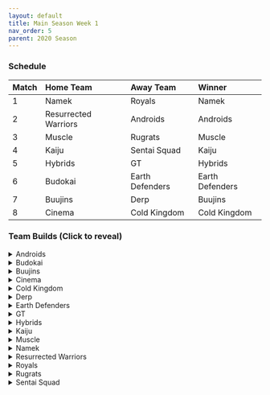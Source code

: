 ```yaml
---
layout: default
title: Main Season Week 1
nav_order: 5
parent: 2020 Season
---
```

### Schedule

|Match          |  Home Team            | Away Team        | Winner          |
| :-------------| :---------------------| :----------------| :---------------|
| 1             | Namek                 | Royals           | Namek                |
| 2             | Resurrected Warriors  | Androids         | Androids                |
| 3             | Muscle                | Rugrats          | Muscle                |
| 4             | Kaiju                 | Sentai Squad     | Kaiju                |
| 5             | Hybrids               | GT               | Hybrids                |
| 6             | Budokai               | Earth Defenders  | Earth Defenders                |
| 7             | Buujins               | Derp             | Buujins                | 
| 8             | Cinema                | Cold Kingdom     | Cold Kingdom                |


### Team Builds (Click to reveal)

<details>
  <summary>Androids</summary>
  <br />
<br />Home Map: Glacier
<br />Music: Boss Ganges
<br />Weekly Bench: Cell
<br />Boost Store: None

* Android 16
   * Attack +2, Defense -1 (1)
   * Power of Rage (2)
   * Quick Fast Attack (1)
   * Master Throw (1)
   * Light Body (1)
   * Serious (1)
   * Trunks AI

* Super 17
   * Ki +1 (1)
   * Launch's Support (2)
   * Quick Fast Attack (1)
   * Fighting Spirit (1)
   * Indignation (1)
   * Savior (1)
   * Yajirobe AI

* Android 17
   * Costume 2
   * Attack + 1 (1)
   * Eternal Life (4)
   * Serious (1)
   * Indignation (1)
   * Ginyu AI

* Android 19
   * Defense +2 (2)
   * Power of Rage (2)
   * Light Body (1)
   * Master Throw (1)
   * Latent Energy (1)
   * Majin Buu AI


</details>

<details>
  <summary>Budokai</summary>

<br />
<br />Home Map: Planet Namek
<br />Music: Boss Battle Rock
<br />Weekly bench: Kid Goku
<br />Boosts: None

* Nam
   * Attack +1 (1)
   * Serious (1)
   * Quick Fast Attack (1)
   * Combo Master (1)
   * Light Body (1)
   * Dende's Healing (2)
   * Frieza AI

* End Goku (SSJ)
   * Defense +2 (2)
   * Savior (1)
   * Eternal Life (4)
   * Broly's Ring (Limiter)
   * Ginyu AI

* Cyborg Tao
   * Ki +2/Super -1 (1)
   * Serious (1)
   * Quick Fast Attack (1)
   * Indignation (1)
   * Light Body (1)
   * Power of Rage (2)
   * Cell AI

* Early Goku
   * Super +2 Ki -1 (1)
   * Fighting Spirit (1)
   * Indignation (1)
   * Savior (1)
   * Unleash Ki (1)
   * Launch's Support (2)
   * Goku AI


</details>

<details>
  <summary>Buujins</summary>
<br />
<br /> Home Map: Supreme Kai's World
<br />Music: Nanshan
<br />Bench: Kid Buu
<br />Boosts: None

* Evil Buu
   * Defense +2 (2)
   * Dende's Healing (2)
   * Latent Energy! (1)
   * Serious! (1)
   * Fighting Spirit! (1)
   * Cell AI

* Majin Buu
   * Ki +2 Super -1 (1)
   * Savior (1)
   * Light Body (1)
   * Eternal Life (4)
   * Yajirobe AI

* Majuub
   * Attack +1 (1)
   * Latent Energy! (1)
   * Quick Fast Attack (1)
   * Launch's Support (2)
   * Indignation! (1)
   * Light Body (1)
   * Ginyu AI

* Super Buu
   * Attack +2 Defense -1 (1)
   * Serious! (1)
   * Quick Fast Attack (1)
   * Dende's Healing (2)
   * Master Throw (1)
   * Combo Master (1)
   * Trunks AI


</details>

<details>
  <summary>Cinema</summary>
<br />  
<br />Home Map: Hell
<br />Music: Warlord F
<br />Bench: Turles
<br />Boosts: None

* Fasha
   * Defense +2 (2)
   * Dende's Healing (2)
   * Light Body (1)
   * Serious! (1)
   * Quick Fast Attack (1)
   * Trunks AI

* Garlic Jr. (Base Form)
   * Attack +1 (1)
   * Launch's Support (2)
   * Dende's Healing (2)
   * Fighting Spirit! (1)
   * Indignation! (1)
   * Broly's Ring (Limiter)
   * Krillin AI

* Zangya
   * Ki +1 (1)
   * Unleash Latent Power 1 (2)
   * High Tension (3)
   * Exquisite Skill (1)
   * Chiaotzu AI

* Gogeta
   * Super +2 Ki -1 (1)
   * Tension Up (2)
   * Launch’s Support (2)
   * Serious! (1)
   * Savior (1)
   * Frieza AI


</details>

<details>
  <summary>Cold Kingdom </summary>
  <br />
<br />Home Map: Broly's Planet
<br />Music: Paranoia
<br />Bench: Meta Cooler
<br />Boosts: None

* King Cold 
   * Attack +2 Defense -1 (1) 
   * Serious (1) 
   * Light Body (1) 
   * Eternal Life
   * Trunks AI

* First Form Cooler 
   * Ki +2 Super -1 (1) 
   * Fighting Spirit! (1) 
   * Indignation (1) 
   * Savior (1) 
   * Quick Fast Attack(1)
   * Power of Rage(2) 
   * Limiter(Free)
   * Yajirobe AI

* Recoome - Costume 2
   * Attack +1 (1)
   * KSA (2)
   * Savior (1)
   * Light Body(1)
   * Fighting Spirit(1)
   * Master Throw(1)
   * Majin Buu AI

* 3rd Form Freeza
   * Defense +2(2)
   * Launches Support(2)
   * Dende’s Healing(2)
   * Serious(1)
   * Freeza AI


</details>

<details>
  <summary>Derp</summary>
<br />  
<br />Home Map: Penguin Village
<br />Music: War Begins
<br />Bench: Salza
<br />Boosts: None

* Kibito 
   * Attack +1 (1)
   * Serious (1)
   * Quick fast attack (1)
   * Power of rage (2)
   * Launch Support (2)
   * Cell AI

* Devilman
   * Ki +2 Super -1 (1)
   * Savior (1)
   * Power of Rage (2)
   * Fighting Spirit (1)
   * Indignation (1)
   * Light body (1)
   * Yajirobe AI

* Android 20
   * Attack +2 Defense -1 (1)
   * High tension (3)
   * Master Throw (1)
   * Serious (1)
   * Savior (1)
   * Goku AI

* Hercule 
   * Super +1 (1)
   * Indignation (1)
   * Dragon power (3)
   * Launch Support (2)
   * Tien AI


</details>

<details>
  <summary>Earth Defenders</summary>
  <br />
<br />Home Map: Mt. Paozu
<br />Music: Aether
<br />Bench: Yamcha
<br />Boosts: None

* Krillin
   * Attack +2 Defense -1 (1)
   * Dende's Healing (2)
   * Indomitable Fighting Spirit (2)
   * Serious (1)
   * Quick Fast Attack (1)
   * Majin Buu AI

* SSJ1 Mid Vegeta
   * Attack +1 (1)
   * Dende's Healing (2)
   * Fighting Spirit (1)
   * Serious (1) 
   * Power of Rage (2)
   * Limiter (Free) 
   * Piccolo AI

* Base Mid Goku
   * Costume 4
   * Super +2 Ki -1 (1)
   * Power of Rage (2)
   * Savior (1)
   * Indignation (1)
   * Launch's Support (2)
   * Tien AI

* Tien
   * Costume 2
   * Defense +2 (2)
   * Eternal Life (4)
   * Latent Energy! (1)
   * Yajirobe AI


</details>

<details>
  <summary>GT</summary>
<br />  
<br />Home Map: Kings Castle
<br />Music: Turbulence
<br />Bench: GT Goku
<br />Boosts: None

* Super Baby 1
   * Defense +2 (2)
   * Latent Energy (1)
   * Dende's Healing (2)
   * Quick Fast Attack (1)
   * Serious (1)
   * Piccolo AI

* Pan
   * Super +2/Ki -1 (1)
   * Launchs Support (2)
   * Dragon Power (3)
   * Saviour (1)
   * Yajirobe AI

* Syn Shenron
   * Ki 1 (1)
   * Fighting Spirit (1)
   * Master blast (1)
   * High Tension (3)
   * Indignation (1)
   * Broly's Ring (Limiter)
   * Frieza AI 

* Ssj4 Vegeta 
   * Ki +2/super-1 (1)
   * Indignation (1)
   * Savior (1)
   * Eternal Life (4)
   * Broly's ring (Limiter)
   * Cell AI


</details>

<details>
  <summary>Hybrids</summary>
<br />  
<br />Home Map: Wastelands
<br />Music: Dragon Castle
<br />Bench: Teen Gohan
<br />Boosts: None

* Ultimate Gohan
   * Attack +1 (1)
   * Serious (1)
   * Quick Fast Attack (1)
   * Eternal Life (4)
   * Majin Buu Ai

* Sword Trunks (Base)
   * Super +1 (1)
   * Launch’s Support (2)
   * Dendes Healing (2)
   * Savior (1)
   * Indignation (1)
   * Broly's Ring (free)
   * Frieza AI

* Kid Gohan
   * Costume 2
   * Defense +3, Attack -1 (2)
   * Latent Energy (1)
   * Serious (1)
   * Quick Fast Attack (1)
   * Dendes Healing (2)
   * Trunks AI

* Future Gohan (SSJ)
   * Ki +1 (1)
   * Fighting Spirit (1)
   * Latent Energy (1)
   * Indignation (1)
   * Savior (1)
   * Kibito's Secret Art (2)
   * Frieza Ai


</details>

<details>
  <summary>Kaiju</summary>
<br />  
<br />Home Map: Rocky Area
<br />Music: Crongus
<br />Bench: Nappa
<br />Boosts: None

* Raditz
   * Ki +1 (1)
   * Fighting Spirit (1)
   * Latent Energy (1)
   * Rising fighting spirit (1)
   * Secret Measure (3)
   * Goku Ai 

* King Vegeta 
   * Defense+2 (2)
   * Savior (1)
   * Eternal Life (4)
   * Yajirobe Ai

* Bardock
   * Costume 2
   * Attack +2 Defense -1 (1)
   * Serious (1)
   * Indignation (1)
   * Combo Master (1)
   * Lightbody (1)
   * Dende Healing (2)
   * Majin Buu Ai

* Scouter Vegeta
   * Super +1 (1)
   * Indignation (1)
   * Serious (1)
   * Launch Support (2)
   * Power of Rage (2)
   * Chaoitzu Ai


</details>

<details>
  <summary>Muscle</summary>
<br />  
<br />Home Map: Muscle Tower
<br />Music: Epic Boss Fight
<br />Bench: Bojack
<br />Boosts: None

* SSJ Trunks
   * Attack +2 Def -1 (1)
   * Serious (1)
   * Dende’s Healing (2)
   * Power of Rage (2)
   * Quick Fast Attack (1)
   * Goku AI

* SSJ Broly
   * Super +2 Ki -1 (1)
   * Spiritual Control (3)
   * Kibito Secret Art (2)
   * Light Body (1)
   * Tien AI

* Jackie Chun 
   * Super +1 (1)
   * Savior (1)
   * Power of Rage (2)
   * Indignation (1)
   * Fighting Spirit (1)
   * Broly’s Ring (1)
   * Ginyu AI

* Android 13
   * Ki +1 (1)
   * Serious (1)
   * Tension Up (2)
   * Savior (1)
   * Fighting Spirit (1)
   * Quick Fast Attack (1)
   * Goku AI


</details>

<details>
  <summary>Namek</summary>
<br />  
<br />Home Map: Kami's Lookout
<br />Music: Fight me if you can
<br />Bench: King Piccolo
<br />Boosts: Light Body (2 zeni)

* Tambourine 
   * Attack+1 (1)
   * Dende's Healing (2)
   * Latent Energy (1)
   * Serious (1)
   * Light Body (1)
   * Quick Fast Attack (1)
   * Trunks ai

* Nuova
   * Super+1 (1)
   * Launch's Support (2)
   * Power of Rage (2)
   * Indignation (1)
   * Fighting Spirit (1)
   * Light Body (Boost)
  * Tien ai

* Nail
   * Defense+3, Attack-1 (2)
   * Eternal Life (4)
   * Fighting Spirit (1)
   * Frieza ai

* Late Piccolo
   * Defense+2 (2)
   * Dende's Healing (2)
   * Serious (1)
   * Light body (1)
   * Quick Fast Attack (1) 
   * Trunks ai


</details>

<details>
  <summary>Resurrected Warriors</summary>
<br />  
<br />Home Map: Desert
<br />Music: Action Fight
<br />Bench: Early Piccolo
<br />Boosts: None

* Videl
   * Costume 3 
   * Ki +1 (1)
   * QFA (1)
   * Launchs (2)
   * PoR (2)
   * Indignation (1)
   * Ginyu AI

* Eighter
   * Costume 1
   * Defense +3 attack -1 (2)
   * Hi Tension (3)
   * Latent Energy (1)
   * Indignation (1)
   * Cell Ai

* Android 18
   * Costume 3
   * Super +2 Ki -1 (1)
   * Hi Tension (3)
   * KSA (2)
   * Savior (1)
   * Yajirobe Ai

* End Vegeta SSJ 
   * Costume 1
   * Attack +2 Defense -1 (1)
   * Serious (1)
   * RB3 (3)
   * Fighting Spirit (1)
   * QFA (1)
   * Chiaotzu Ai


</details>


<details>
  <summary>Royals</summary>
<br />  
<br />Home Map: Hyperbolic Time Chamber
<br />Music: Thunder
<br />Bench: Mecha Frieza
<br />Boosts: None

* Slug
   * Defense +2 (2)
   * Latent Energy (1)
   * Indignation (1)
   * Fighting Spirit (1)
   * Dendes Healing (2)
   * Yajorobe AI

* Dabura
   * Attack +1 (1)
   * Master Blast (1)
   * Serious (1)
   * Savior (1)
   * Fighting Spirit (1)
   * Kibito’s Secret Art (2)
   * Default Ai

* Pilaf Machine
   * Defense +3 Attack -1 (2)
   * Savior (1)
   * Dende's Healing (2)
   * Tension Up (2)
   * Broly's Ring (Limiter)
   * Ginyu AI

* Majin Vegeta
   * Attack +2 Defense -1 (1)
   * Serious! (1)
   * Latent Energy (1)
   * Eternal Life (4)
   * Chiaotzu AI


</details>

<details>
  <summary>Rugrats</summary>
<br />  
<br />Home Map: City Ruins
<br />Music: Nanga-F
<br />Bench: Goten
<br />Boosts: None

* Arale
   * Super +2 Ki -1 (1)
   * Indignation (1)
   * Light body (1)
   * Tension Up (2)
   * Launch's Support (2)
   * Yajirobe AI

* Kid Trunks (base)
   * Ki+2 Super -1 (1)
   * Latent Energy (1)
   * Dende's Healing (2)
   * Indignation (1)
   * Kibito's Secret Art (2)
   * Broly’s Ring (Limiter)
   * Chaiotzu AI

* Saibaman
   * Defense +3 Atk -1 (2)
   * Latent Energy (1)
   * Power of Rage (2)
   * Exquisite Skill (1)
   * Light Body (1)
   * Ginyu AI

* Cell Jr.
   * Attack +2 Defense -1 (1)
   * Power of Rage (2)
   * Combo Master (1)
   * Launch's Support (2)
   * Serious (1)
   * Broly AI


</details>

<details>
  <summary>Sentai Squad</summary>
<br />  
<br />Home Map: Frieza's Ship
<br />Music: Hurricane
<br />Bench: Saiyawoman 
<br />Boosts: None

* Saiyaman
   * Costume 1
   * Ki +2, Super -1 (1)
   * Dragon Power (3)
   * Draconic Aura (3)
   * Broly AI

* Burter
   * Costume 2
   * Ki +1 (1)
   * Power of Rage (2)
   * Indignation (1)
   * Combo Master (1)
   * Savior (1)
   * Fighting Spirit (1)
   * Yajirobi AI

* Captain Ginyu
   * Costume 2
   * Attack +2, Defense -1 (1)
   * Draconic Aura (3)
   * Dende's Healing (2)
   * Serious! (1)
   * Broly AI

* Jeice
   * Costume 1
   * Super +2, Ki -1 (1)
   * Power of Rage (2)
   * Launch's Support (2)
   * Savior (1)
   * Fighting Spirit (1)
   * Frieza AI


</details>